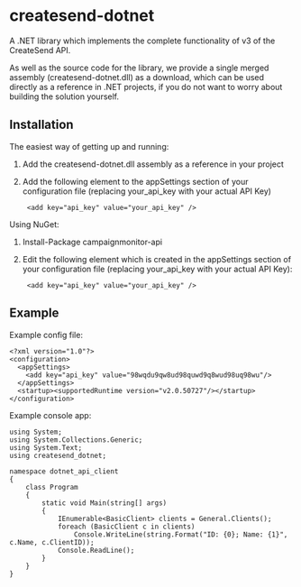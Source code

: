# createsend-dotnet

A .NET library which implements the complete functionality of v3 of the CreateSend API.

As well as the source code for the library, we provide a single merged assembly (createsend-dotnet.dll) as a download, which can be used directly as a reference in .NET projects, if you do not want to worry about building the solution yourself.

## Installation

The easiest way of getting up and running:

1. Add the createsend-dotnet.dll assembly as a reference in your project
2. Add the following element to the appSettings section of your configuration file (replacing your_api_key with your actual API Key)

        <add key="api_key" value="your_api_key" />

Using NuGet:

1. Install-Package campaignmonitor-api
2. Edit the following element which is created in the appSettings section of your configuration file (replacing your_api_key with your actual API Key):

        <add key="api_key" value="your_api_key" />

## Example

Example config file:

    <?xml version="1.0"?>
    <configuration>
      <appSettings>
        <add key="api_key" value="98wqdu9qw8ud98quwd9q8wud98uq98wu"/>
      </appSettings>
      <startup><supportedRuntime version="v2.0.50727"/></startup>
    </configuration>

Example console app:
    
    using System;
    using System.Collections.Generic;
    using System.Text;
    using createsend_dotnet;

    namespace dotnet_api_client
    {
        class Program
        {
            static void Main(string[] args)
            {
                IEnumerable<BasicClient> clients = General.Clients();
                foreach (BasicClient c in clients)
                    Console.WriteLine(string.Format("ID: {0}; Name: {1}", c.Name, c.ClientID));
                Console.ReadLine();
            }
        }
    }

